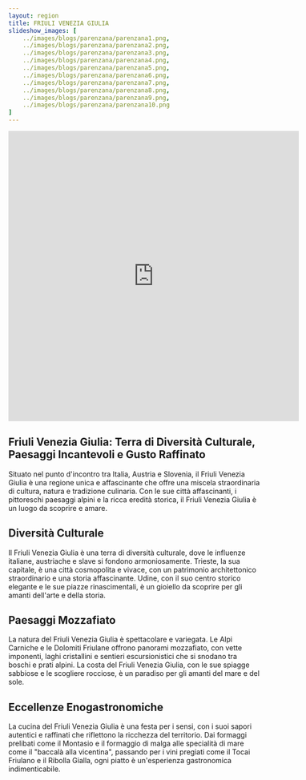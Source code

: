 ```yaml
---
layout: region
title: FRIULI VENEZIA GIULIA
slideshow_images: [
    ../images/blogs/parenzana/parenzana1.png,
    ../images/blogs/parenzana/parenzana2.png,
    ../images/blogs/parenzana/parenzana3.png,
    ../images/blogs/parenzana/parenzana4.png,
    ../images/blogs/parenzana/parenzana5.png,
    ../images/blogs/parenzana/parenzana6.png,
    ../images/blogs/parenzana/parenzana7.png,
    ../images/blogs/parenzana/parenzana8.png,
    ../images/blogs/parenzana/parenzana9.png,
    ../images/blogs/parenzana/parenzana10.png
]
---
```


<div class="maps-container">
    <iframe src="https://www.komoot.com/it-it/collection/2779481/embed" width="580" height="580" frameborder="0" scrolling="no"></iframe>
</div>

## Friuli Venezia Giulia: Terra di Diversità Culturale, Paesaggi Incantevoli e Gusto Raffinato

Situato nel punto d'incontro tra Italia, Austria e Slovenia, il Friuli Venezia Giulia è una regione unica e affascinante che offre una miscela straordinaria di cultura, natura e tradizione culinaria. Con le sue città affascinanti, i pittoreschi paesaggi alpini e la ricca eredità storica, il Friuli Venezia Giulia è un luogo da scoprire e amare.

## Diversità Culturale

Il Friuli Venezia Giulia è una terra di diversità culturale, dove le influenze italiane, austriache e slave si fondono armoniosamente. Trieste, la sua capitale, è una città cosmopolita e vivace, con un patrimonio architettonico straordinario e una storia affascinante. Udine, con il suo centro storico elegante e le sue piazze rinascimentali, è un gioiello da scoprire per gli amanti dell'arte e della storia.

## Paesaggi Mozzafiato

La natura del Friuli Venezia Giulia è spettacolare e variegata. Le Alpi Carniche e le Dolomiti Friulane offrono panorami mozzafiato, con vette imponenti, laghi cristallini e sentieri escursionistici che si snodano tra boschi e prati alpini. La costa del Friuli Venezia Giulia, con le sue spiagge sabbiose e le scogliere rocciose, è un paradiso per gli amanti del mare e del sole.

## Eccellenze Enogastronomiche

La cucina del Friuli Venezia Giulia è una festa per i sensi, con i suoi sapori autentici e raffinati che riflettono la ricchezza del territorio. Dai formaggi prelibati come il Montasio e il formaggio di malga alle specialità di mare come il "baccalà alla vicentina", passando per i vini pregiati come il Tocai Friulano e il Ribolla Gialla, ogni piatto è un'esperienza gastronomica indimenticabile.
